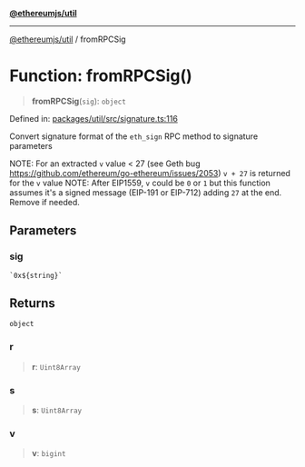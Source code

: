 [**@ethereumjs/util**](../README.md)

***

[@ethereumjs/util](../README.md) / fromRPCSig

# Function: fromRPCSig()

> **fromRPCSig**(`sig`): `object`

Defined in: [packages/util/src/signature.ts:116](https://github.com/ethereumjs/ethereumjs-monorepo/blob/master/packages/util/src/signature.ts#L116)

Convert signature format of the `eth_sign` RPC method to signature parameters

NOTE: For an extracted `v` value < 27 (see Geth bug https://github.com/ethereum/go-ethereum/issues/2053)
`v + 27` is returned for the `v` value
NOTE: After EIP1559, `v` could be `0` or `1` but this function assumes
it's a signed message (EIP-191 or EIP-712) adding `27` at the end. Remove if needed.

## Parameters

### sig

`` `0x${string}` ``

## Returns

`object`

### r

> **r**: `Uint8Array`

### s

> **s**: `Uint8Array`

### v

> **v**: `bigint`
